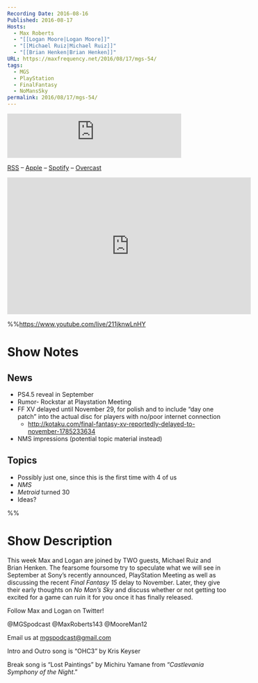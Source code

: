 ```yaml
---
Recording Date: 2016-08-16
Published: 2016-08-17
Hosts:
  - Max Roberts
  - "[[Logan Moore|Logan Moore]]"
  - "[[Michael Ruiz|Michael Ruiz]]"
  - "[[Brian Henken|Brian Henken]]"
URL: https://maxfrequency.net/2016/08/17/mgs-54/
tags:
  - MGS
  - PlayStation
  - FinalFantasy
  - NoMansSky
permalink: 2016/08/17/mgs-54/
---
```

<iframe src="https://podcasters.spotify.com/pod/show/millennialgamingspeak/embed/episodes/Episode-54-Will-PlayStation-Neo-Release-This-Year-e1adhru/a-a6ts43m" height="102px" width="400px" frameborder="0" scrolling="no"></iframe>

[RSS](https://anchor.fm/s/74aa3858/podcast/rss) – [Apple](https://podcasts.apple.com/us/podcast/episode-3-gdc-wrap-up/id1000915981?i=1000542222515) – [Spotify](https://open.spotify.com/episode/7wePXT4Bt22LWifVLx3n8y) – [Overcast](https://overcast.fm/+EtIgeWxEU)

<div class=iframe-container>
<iframe width="560" height="315" src="https://www.youtube-nocookie.com/embed/211jknwLnHY?si=SaXN8aF0haY0Vln1" title="YouTube video player" frameborder="0" allow="accelerometer; autoplay; clipboard-write; encrypted-media; gyroscope; picture-in-picture; web-share" allowfullscreen></iframe>
</div>

%%https://www.youtube.com/live/211jknwLnHY

# Show Notes

## News

- PS4.5 reveal in September
- Rumor- Rockstar at Playstation Meeting 
- FF XV delayed until November 29, for polish and to include “day one patch” into the actual disc for players with no/poor internet connection
	- http://kotaku.com/final-fantasy-xv-reportedly-delayed-to-november-1785233634 
- NMS impressions (potential topic material instead)

## Topics

- Possibly just one, since this is the first time with 4 of us
- *NMS*
- *Metroid* turned 30
- Ideas?

%%
# Show Description

This week Max and Logan are joined by TWO guests, Michael Ruiz and Brian Henken. The fearsome foursome try to speculate what we will see in September at Sony’s recently announced, PlayStation Meeting as well as discussing the recent *Final Fantasy 15* delay to November. Later, they give their early thoughts on *No Man’s Sky* and discuss whether or not getting too excited for a game can ruin it for you once it has finally released.

Follow Max and Logan on Twitter!

@MGSpodcast
@MaxRoberts143
@MooreMan12

Email us at mgspodcast@gmail.com

Intro and Outro song is “OHC3” by Kris Keyser

Break song is “Lost Paintings” by Michiru Yamane from “*Castlevania Symphony of the Night*.”